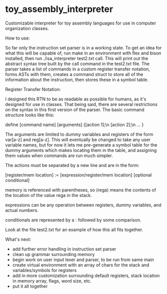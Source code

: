 # toy_assembly_interpreter
Customizable interpreter for toy assembly languages for use in computer organization classes.

How to use:

So far only the instruction set parser is in a working state. To get an idea for what this will be capable of,
run make in an environment with flex and bison installed, then run ./isa_interpreter test2.txt call. This 
will print out the abstract syntax tree built by the call command in the test2.txt file. The parser takes a list of commands
in a custom register transfer notation, forms ASTs with them, creates a command struct to store all of the information about
the instruction, then stores these in a symbol table.

Register Transfer Notation:

I designed this RTN to be as readable as possible for humans, as it's designed for use in classes. That being said, there are
several restrictions on the syntax in this first version of the parser. The basic command structure looks like this:

define [command name] [arguments] {[action 1];\n
                                   [action 2];\n
                                   ... }

The arguments are limited to dummy variables and registers of the form var[a-z] and reg[a-z]. This will eventually
be changed to take any user variable names, but for now it lets me pre-generate a symbol table for the dummy arguments which
makes locating them in the table, and assigning them values when commands are run much simpler.

The actions must be separated by a new line and are in the form:

[register/mem location] := [expression/register/mem location] [optional conditional]

memory is referenced with parentheses, so (rega) means the contents of the location of the value rega in the stack.

expressions can be any operation between registers, dummy variables, and actual numbers. 

conditionals are represented by a : followed by some comparison.

Look at the file test2.txt for an example of how this all fits together.



What's next:

- add further error handling in instruction set parser
- clean up grammar surrounding memory
- begin work on user input lexer and parser, to be run from same main
- create virtual environment with an array of chars for the stack and variables/symbols for registers
- add in more customization surrounding default registers, stack location in memory array, flags, word size, etc.
- put it all together


